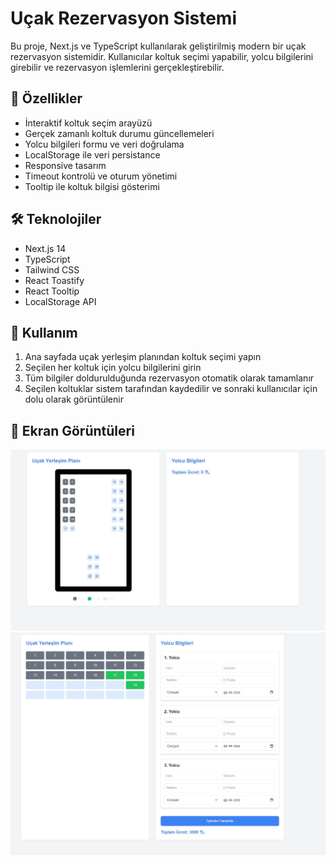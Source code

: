 # Uçak Rezervasyon Sistemi

Bu proje, Next.js ve TypeScript kullanılarak geliştirilmiş modern bir uçak rezervasyon sistemidir. Kullanıcılar koltuk seçimi yapabilir, yolcu bilgilerini girebilir ve rezervasyon işlemlerini gerçekleştirebilir.

## 🚀 Özellikler

- İnteraktif koltuk seçim arayüzü
- Gerçek zamanlı koltuk durumu güncellemeleri
- Yolcu bilgileri formu ve veri doğrulama
- LocalStorage ile veri persistance
- Responsive tasarım
- Timeout kontrolü ve oturum yönetimi
- Tooltip ile koltuk bilgisi gösterimi

## 🛠️ Teknolojiler

- Next.js 14
- TypeScript
- Tailwind CSS
- React Toastify
- React Tooltip
- LocalStorage API

## 🎯 Kullanım

1. Ana sayfada uçak yerleşim planından koltuk seçimi yapın
2. Seçilen her koltuk için yolcu bilgilerini girin
3. Tüm bilgiler doldurulduğunda rezervasyon otomatik olarak tamamlanır
4. Seçilen koltuklar sistem tarafından kaydedilir ve sonraki kullanıcılar için dolu olarak görüntülenir

## 📱 Ekran Görüntüleri

![Uçak Rezervasyon Sistemi Ana Ekran](images/image.jpg)
![Uçak Rezervasyon Sistemi Ana Ekran](images/image-2.jpg)
